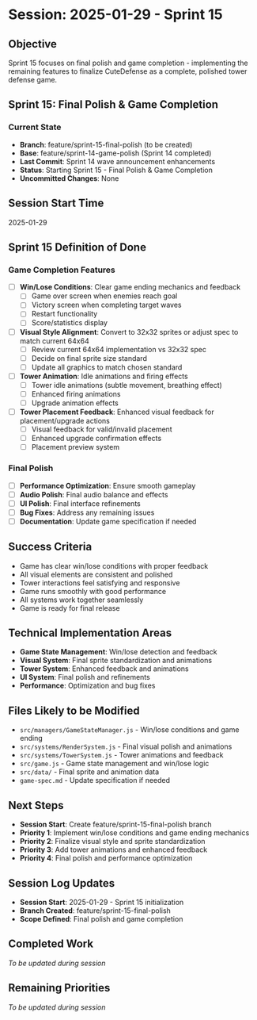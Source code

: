 # Session: 2025-01-29 - Sprint 15

## Objective
Sprint 15 focuses on final polish and game completion - implementing the remaining features to finalize CuteDefense as a complete, polished tower defense game.

## Sprint 15: Final Polish & Game Completion

### Current State
- **Branch**: feature/sprint-15-final-polish (to be created)
- **Base**: feature/sprint-14-game-polish (Sprint 14 completed)
- **Last Commit**: Sprint 14 wave announcement enhancements
- **Status**: Starting Sprint 15 - Final Polish & Game Completion
- **Uncommitted Changes**: None

## Session Start Time
2025-01-29

## Sprint 15 Definition of Done

### Game Completion Features
- [ ] **Win/Lose Conditions**: Clear game ending mechanics and feedback
  - [ ] Game over screen when enemies reach goal
  - [ ] Victory screen when completing target waves
  - [ ] Restart functionality
  - [ ] Score/statistics display
- [ ] **Visual Style Alignment**: Convert to 32x32 sprites or adjust spec to match current 64x64
  - [ ] Review current 64x64 implementation vs 32x32 spec
  - [ ] Decide on final sprite size standard
  - [ ] Update all graphics to match chosen standard
- [ ] **Tower Animation**: Idle animations and firing effects
  - [ ] Tower idle animations (subtle movement, breathing effect)
  - [ ] Enhanced firing animations
  - [ ] Upgrade animation effects
- [ ] **Tower Placement Feedback**: Enhanced visual feedback for placement/upgrade actions
  - [ ] Visual feedback for valid/invalid placement
  - [ ] Enhanced upgrade confirmation effects
  - [ ] Placement preview system

### Final Polish
- [ ] **Performance Optimization**: Ensure smooth gameplay
- [ ] **Audio Polish**: Final audio balance and effects
- [ ] **UI Polish**: Final interface refinements
- [ ] **Bug Fixes**: Address any remaining issues
- [ ] **Documentation**: Update game specification if needed

## Success Criteria
- Game has clear win/lose conditions with proper feedback
- All visual elements are consistent and polished
- Tower interactions feel satisfying and responsive
- Game runs smoothly with good performance
- All systems work together seamlessly
- Game is ready for final release

## Technical Implementation Areas
- **Game State Management**: Win/lose detection and feedback
- **Visual System**: Final sprite standardization and animations
- **Tower System**: Enhanced feedback and animations
- **UI System**: Final polish and refinements
- **Performance**: Optimization and bug fixes

## Files Likely to be Modified
- `src/managers/GameStateManager.js` - Win/lose conditions and game ending
- `src/systems/RenderSystem.js` - Final visual polish and animations
- `src/systems/TowerSystem.js` - Tower animations and feedback
- `src/game.js` - Game state management and win/lose logic
- `src/data/` - Final sprite and animation data
- `game-spec.md` - Update specification if needed

## Next Steps
- **Session Start**: Create feature/sprint-15-final-polish branch
- **Priority 1**: Implement win/lose conditions and game ending mechanics
- **Priority 2**: Finalize visual style and sprite standardization
- **Priority 3**: Add tower animations and enhanced feedback
- **Priority 4**: Final polish and performance optimization

## Session Log Updates
- **Session Start**: 2025-01-29 - Sprint 15 initialization
- **Branch Created**: feature/sprint-15-final-polish
- **Scope Defined**: Final polish and game completion

## Completed Work
*To be updated during session*

## Remaining Priorities
*To be updated during session*
